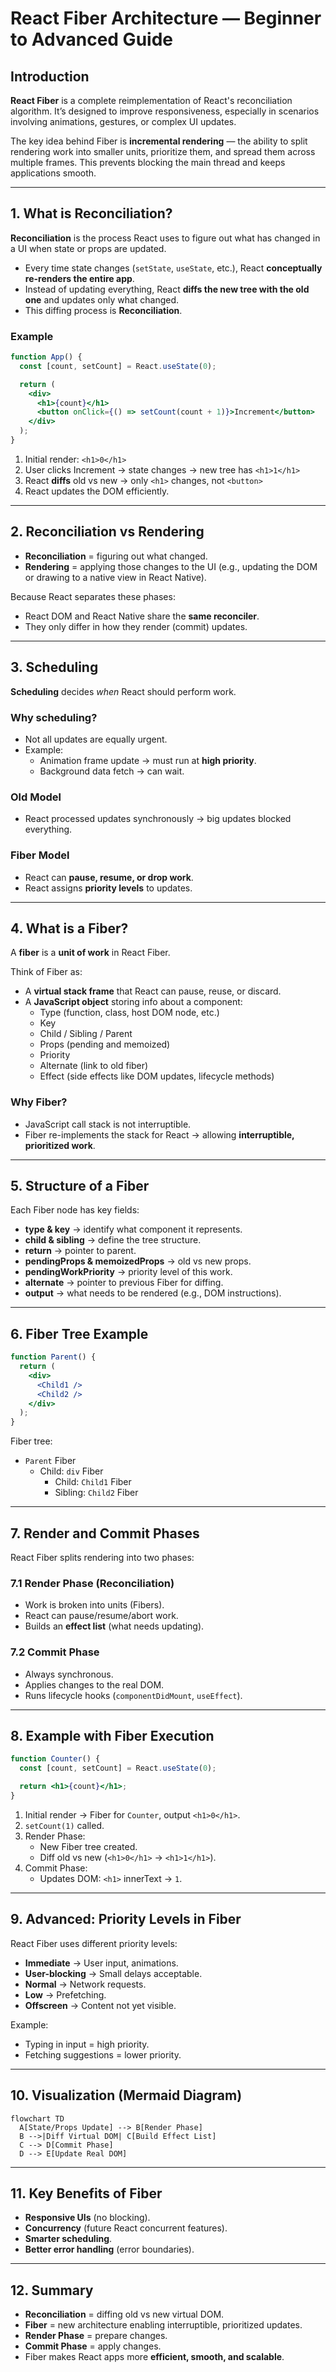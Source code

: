 # React Fiber Architecture — Beginner to Advanced Guide

## Introduction

**React Fiber** is a complete reimplementation of React's reconciliation algorithm. It’s designed to improve responsiveness, especially in scenarios involving animations, gestures, or complex UI updates.

The key idea behind Fiber is **incremental rendering** — the ability to split rendering work into smaller units, prioritize them, and spread them across multiple frames. This prevents blocking the main thread and keeps applications smooth.

---

## 1. What is Reconciliation?

**Reconciliation** is the process React uses to figure out what has changed in a UI when state or props are updated.

- Every time state changes (`setState`, `useState`, etc.), React **conceptually re-renders the entire app**.
- Instead of updating everything, React **diffs the new tree with the old one** and updates only what changed.
- This diffing process is **Reconciliation**.

### Example

```jsx
function App() {
  const [count, setCount] = React.useState(0);

  return (
    <div>
      <h1>{count}</h1>
      <button onClick={() => setCount(count + 1)}>Increment</button>
    </div>
  );
}
```

1. Initial render: `<h1>0</h1>`  
2. User clicks Increment → state changes → new tree has `<h1>1</h1>`  
3. React **diffs** old vs new → only `<h1>` changes, not `<button>`  
4. React updates the DOM efficiently.

---

## 2. Reconciliation vs Rendering

- **Reconciliation** = figuring out what changed.  
- **Rendering** = applying those changes to the UI (e.g., updating the DOM or drawing to a native view in React Native).  

Because React separates these phases:
- React DOM and React Native share the **same reconciler**.  
- They only differ in how they render (commit) updates.

---

## 3. Scheduling

**Scheduling** decides *when* React should perform work.

### Why scheduling?
- Not all updates are equally urgent.
- Example:
  - Animation frame update → must run at **high priority**.
  - Background data fetch → can wait.

### Old Model
- React processed updates synchronously → big updates blocked everything.  

### Fiber Model
- React can **pause, resume, or drop work**.
- React assigns **priority levels** to updates.

---

## 4. What is a Fiber?

A **fiber** is a **unit of work** in React Fiber.  

Think of Fiber as:
- A **virtual stack frame** that React can pause, reuse, or discard.
- A **JavaScript object** storing info about a component:
  - Type (function, class, host DOM node, etc.)
  - Key
  - Child / Sibling / Parent
  - Props (pending and memoized)
  - Priority
  - Alternate (link to old fiber)
  - Effect (side effects like DOM updates, lifecycle methods)

### Why Fiber?
- JavaScript call stack is not interruptible.
- Fiber re-implements the stack for React → allowing **interruptible, prioritized work**.

---

## 5. Structure of a Fiber

Each Fiber node has key fields:

- **type & key** → identify what component it represents.
- **child & sibling** → define the tree structure.
- **return** → pointer to parent.
- **pendingProps & memoizedProps** → old vs new props.
- **pendingWorkPriority** → priority level of this work.
- **alternate** → pointer to previous Fiber for diffing.
- **output** → what needs to be rendered (e.g., DOM instructions).

---

## 6. Fiber Tree Example

```jsx
function Parent() {
  return (
    <div>
      <Child1 />
      <Child2 />
    </div>
  );
}
```

Fiber tree:

- `Parent` Fiber
  - Child: `div` Fiber
    - Child: `Child1` Fiber
    - Sibling: `Child2` Fiber

---

## 7. Render and Commit Phases

React Fiber splits rendering into two phases:

### 7.1 Render Phase (Reconciliation)
- Work is broken into units (Fibers).
- React can pause/resume/abort work.
- Builds an **effect list** (what needs updating).

### 7.2 Commit Phase
- Always synchronous.
- Applies changes to the real DOM.
- Runs lifecycle hooks (`componentDidMount`, `useEffect`).

---

## 8. Example with Fiber Execution

```jsx
function Counter() {
  const [count, setCount] = React.useState(0);

  return <h1>{count}</h1>;
}
```

1. Initial render → Fiber for `Counter`, output `<h1>0</h1>`.  
2. `setCount(1)` called.  
3. Render Phase:
   - New Fiber tree created.
   - Diff old vs new (`<h1>0</h1>` → `<h1>1</h1>`).  
4. Commit Phase:
   - Updates DOM: `<h1>` innerText → `1`.

---

## 9. Advanced: Priority Levels in Fiber

React Fiber uses different priority levels:

- **Immediate** → User input, animations.  
- **User-blocking** → Small delays acceptable.  
- **Normal** → Network requests.  
- **Low** → Prefetching.  
- **Offscreen** → Content not yet visible.  

Example:
- Typing in input = high priority.
- Fetching suggestions = lower priority.

---

## 10. Visualization (Mermaid Diagram)

```mermaid
flowchart TD
  A[State/Props Update] --> B[Render Phase]
  B -->|Diff Virtual DOM| C[Build Effect List]
  C --> D[Commit Phase]
  D --> E[Update Real DOM]
```

---

## 11. Key Benefits of Fiber

- **Responsive UIs** (no blocking).  
- **Concurrency** (future React concurrent features).  
- **Smarter scheduling**.  
- **Better error handling** (error boundaries).  

---

## 12. Summary

- **Reconciliation** = diffing old vs new virtual DOM.  
- **Fiber** = new architecture enabling interruptible, prioritized updates.  
- **Render Phase** = prepare changes.  
- **Commit Phase** = apply changes.  
- Fiber makes React apps more **efficient, smooth, and scalable**.  
